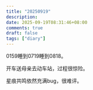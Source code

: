```yaml
---
title: "20250919"
description: 
date: 2025-09-19T08:31:46+08:00
comments: true
draft: false
tags: ["diary"]
---
```

0159睡到0719睡到0818。

开车送母亲去动车站，过程很惊险。

星痕共鸣依然充满bug，很难评。
